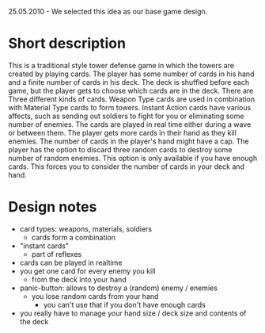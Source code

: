 25.05.2010 - We selected this idea as our base game design.

# Short description #
This is a traditional style tower defense game in which the towers are created by playing cards.  The player has some number of cards in his hand and a finite number of cards in his deck.  The deck is shuffled before each game, but the player gets to choose which cards are in the deck.
There are Three different kinds of cards.  Weapon Type cards are used in combination with Material Type cards to form towers.  Instant Action cards have various affects, such as sending out soldiers to fight for you or eliminating some number of enemies.
The cards are played in real time either during a wave or between them.  The player gets more cards in their hand as they kill enemies.  The number of cards in the player's hand might have a cap.
The player has the option to discard three random cards to destroy some number of random enemies.  This option is only available if you have enough cards.  This forces you to consider the number of cards in your deck and hand.


# Design notes #
  * card types: weapons, materials, soldiers
    * cards form a combination
  * "instant cards"
    * part of reflexes
  * cards can be played in realtime
  * you get one card for every enemy you kill
    * from the deck into your hand
  * panic-button: allows to destroy a (random) enemy / enemies
    * you lose random cards from your hand
      * you can't use that if you don't have enough cards
  * you really have to manage your hand size / deck size and contents of the deck